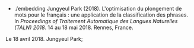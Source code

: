 - ./embedding	Jungyeul Park (2018). L'optimisation du plongement de mots pour le français : une application de la classification des phrases. In *Proceedings of Traitement Automatique des Langues Naturelles (TALN) 2018*. 14 au 18 mai 2018. Rennes, France. 

Le 18 avril 2018. Jungyeul Park; 
